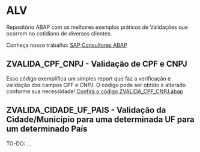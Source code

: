 # ALV
Repositório ABAP com os melhores exemplos práticos de Validações que ocorrem no cotidiano de diversos clientes.

Conheça nosso trabalho: [SAP Consultores ABAP](http://www.sapconsultores.com.br/tecnico/abap)

## ZVALIDA_CPF_CNPJ - Validação de CPF e CNPJ
Esse código exemplifica um simples report que faz a verificação e validação dos campos CPF e CNPJ. O código pode ser obtido e alterado conforme sua necessidade!
[Confira o código ZVALIDA_CPF_CNPJ.abap](https://github.com/SAPConsultores/abap/blob/master/validacao/ZVALIDA_CPF_CNPJ.abap)

## ZVALIDA_CIDADE_UF_PAIS - Validação da Cidade/Município para uma determinada UF para um determinado País
TO-DO: ...
